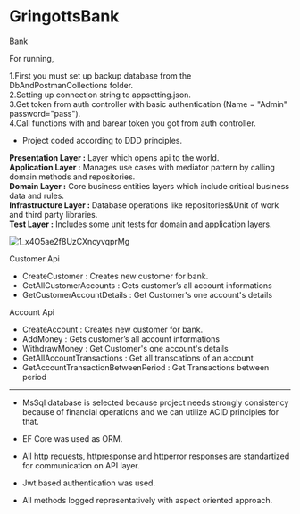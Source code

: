 # GringottsBank
 
Bank

For running, 

1.First you must set up backup database from the DbAndPostmanCollections folder. <br/>
2.Setting up connection string to appsetting.json. <br/>
3.Get token from auth controller with basic authentication (Name = "Admin" password="pass"). <br/>
4.Call functions with and barear token you got from auth controller. <br/>


* Project coded according to DDD principles.

<b>Presentation Layer   :</b> Layer which opens api to the world. <br/>
<b>Application Layer    :</b> Manages use cases with mediator pattern by calling domain methods and repositories. <br/>
<b>Domain Layer         :</b> Core business entities layers which include critical business data and rules. <br/>
<b>Infrastructure Layer : </b> Database operations like repositories&Unit of work and third party libraries. <br/>
<b>Test Layer           :</b> Includes some unit tests for domain and application layers. <br/>


![1_x4O5ae2f8UzCXncyvqprMg](https://user-images.githubusercontent.com/45563744/150317081-2e3e26ed-1294-4b6d-bd04-e8fcac3651bf.jpeg)

Customer Api

- CreateCustomer : Creates new customer for bank.
- GetAllCustomerAccounts : Gets customer’s all account informations
- GetCustomerAccountDetails : Get Customer's one account's details

Account Api

- CreateAccount : Creates new customer for bank.
- AddMoney : Gets customer’s all account informations
- WithdrawMoney : Get Customer's one account's details
- GetAllAccountTransactions : Get all transcations of an account
- GetAccountTransactionBetweenPeriod : Get Transactions between period 

-------------------------------------------------------------------------------

* MsSql database is selected because project needs strongly consistency because of financial operations and we can utilize ACID principles for that.

* EF Core was used as ORM.

* All http requests, httpresponse and httperror responses are standartized for communication on API layer.

* Jwt based authentication was used.

* All methods logged representatively with aspect oriented approach.




